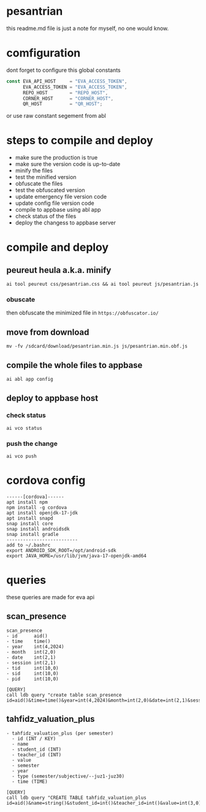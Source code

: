 # pesantrian
this readme.md file is just a note for myself, no one would know.

# comfiguration
dont forget to configure this global constants
```js
const EVA_API_HOST     = "EVA_ACCESS_TOKEN",
      EVA_ACCESS_TOKEN = "EVA_ACCESS_TOKEN",
      REPO_HOST        = "REPO_HOST",
      CORNER_HOST      = "CORNER_HOST",
      QR_HOST          = "QR_HOST";
```
or use raw constant segement from abl

# steps to compile and deploy
- make sure the production is true
- make sure the version code is up-to-date
- minify the files
- test the minified version
- obfuscate the files
- test the obfuscated version
- update emergency file version code
- update config file version code
- compile to appbase using abl app
- check status of the files
- deploy the changess to appbase server

# compile and deploy

## peureut heula a.k.a. minify
```
ai tool peureut css/pesantrian.css && ai tool peureut js/pesantrian.js
```

### obuscate
then obfuscate the minimized file in ```https://obfuscator.io/```


## move from download
```
mv -fv /sdcard/download/pesantrian.min.js js/pesantrian.min.obf.js
```

## compile the whole files to appbase
```
ai abl app config
```

## deploy to appbase host

### check status
```
ai vco status
```

### push the change
```
ai vco push
```

# cordova config
```
------[cordova]------
apt install npm
npm install -g cordova
apt install openjdk-17-jdk
apt install snapd
snap install core
snap install androidsdk
snap install gradle
--------------------------
add to ~/.bashrc
export ANDROID_SDK_ROOT=/opt/android-sdk
export JAVA_HOME=/usr/lib/jvm/java-17-openjdk-amd64
```





# queries
these queries are made for eva api 

## scan_presence
```
scan_presence
- id      aid()
- time    time()
- year    int(4,2024)
- month   int(2,0)
- date    int(2,1)
- session int(2,1)
- tid     int(10,0)
- sid     int(10,0)
- pid     int(10,0)

[QUERY]
call ldb query "create table scan_presence id=aid()&time=time()&year=int(4,2024)&month=int(2,0)&date=int(2,1)&session=int(2,1)&tid=int(10,0)&sid=int(10,0)&pid=int(10,0)"
```

## tahfidz_valuation_plus
```
- tahfidz_valuation_plus (per semester)
  - id (INT / KEY)
  - name
  - student_id (INT)
  - teacher_id (INT)
  - value
  - semester
  - year
  - type (semester/subjective/--juz1-juz30)
  - time (TIME)
  
[QUERY]
call ldb query "CREATE TABLE tahfidz_valuation_plus id=aid()&name=string()&student_id=int()&teacher_id=int()&value=int(3,0)&semester=int(1,1)&year=int(4,2024)&type=string()&time=time()"
```

